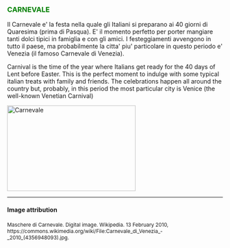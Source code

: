 <h3 style="color:green;"> CARNEVALE </h3>

<p lang:"it"> Il Carnevale e' la festa nella quale gli Italiani si preparano ai 40 giorni di Quaresima (prima di Pasqua). 
E' il momento perfetto per porter mangiare tanti dolci tipici in famiglia e con gli amici. 
I festeggiamenti avvengono in tutto il paese, ma probabilmente la citta' piu' particolare in questo periodo e' Venezia (il famoso Carnevale di Venezia). </p>

<p lang:"eng"> Carnival is the time of the year where Italians get ready for the 40 days of Lent before Easter.
This is the perfect moment to indulge with some typical italian treats with family and friends.
The celebrations happen all around the country but, probably, in this period the most particular city is Venice (the well-known Venetian Carnival) </p>

<p>
   <a "https://commons.wikimedia.org/wiki/File:Carnevale_di_Venezia_-_2010_(4356948093).jpg" title="Carnevale">
      
<img class="imgLeft"
    src="https://commons.wikimedia.org/wiki/File:Carnevale_di_Venezia_-_2010_(4356948093).jpg"  alt="Carnevale" height="200" width="300">
   
   </a>
 
  <p style="clear:both;"></p>








<hr> 

<h4>Image attribution</h4>
<p style="font-size:85%;"> 
Maschere di Carnevale. Digital image. Wikipedia. 13 February 2010, https://commons.wikimedia.org/wiki/File:Carnevale_di_Venezia_-_2010_(4356948093).jpg.
</p>
